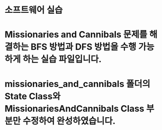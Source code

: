 # 소프트웨어 실습
# Missionaries and Cannibals 문제를 해결하는 BFS 방법과 DFS 방법을 수행 가능하게 하는 실습 파일입니다.
# missionaries_and_cannibals 폴더의 State Class와 MissionariesAndCannibals Class 부분만 수정하여 완성하였습니다.
